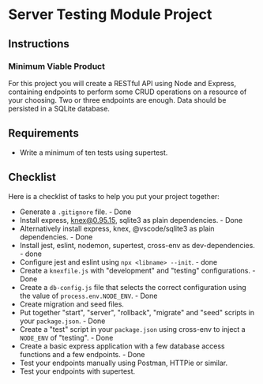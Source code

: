 # Server Testing Module Project

## Instructions

### Minimum Viable Product

For this project you will create a RESTful API using Node and Express, containing endpoints to perform some CRUD operations on a resource of your choosing. Two or three endpoints are enough. Data should be persisted in a SQLite database.

## Requirements

- Write a minimum of ten tests using supertest.

## Checklist

Here is a checklist of tasks to help you put your project together:

- Generate a `.gitignore` file. - Done
- Install express, knex@0.95.15, sqlite3 as plain dependencies. - Done
- Alternatively install express, knex, @vscode/sqlite3 as plain dependencies. - Done
- Install jest, eslint, nodemon, supertest, cross-env as dev-dependencies. - done
- Configure jest and eslint using `npx <libname> --init`. - done
- Create a `knexfile.js` with "development" and "testing" configurations. - Done
- Create a `db-config.js` file that selects the correct configuration using the value of `process.env.NODE_ENV`. - Done
- Create migration and seed files.
- Put together "start", "server", "rollback", "migrate" and "seed" scripts in your `package.json`. - Done
- Create a "test" script in your `package.json` using cross-env to inject a `NODE_ENV` of "testing". - Done
- Create a basic express application with a few database access functions and a few endpoints. - Done
- Test your endpoints manually using Postman, HTTPie or similar.
- Test your endpoints with supertest.
